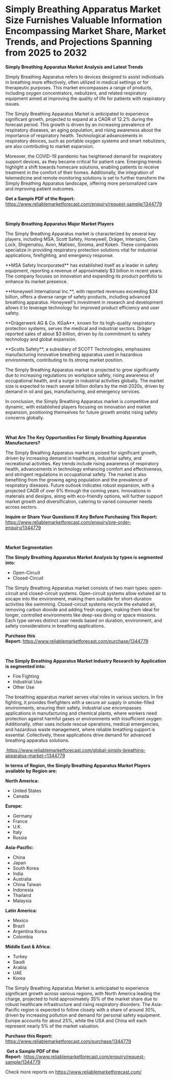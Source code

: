 <p><h1>Simply Breathing Apparatus Market Size Furnishes Valuable Information Encompassing Market Share, Market Trends, and Projections Spanning from 2025 to 2032</h1></p><p><strong>Simply Breathing Apparatus Market Analysis and Latest Trends</strong></p>
<p><p>Simply Breathing Apparatus refers to devices designed to assist individuals in breathing more effectively, often utilized in medical settings or for therapeutic purposes. This market encompasses a range of products, including oxygen concentrators, nebulizers, and related respiratory equipment aimed at improving the quality of life for patients with respiratory issues.</p><p>The Simply Breathing Apparatus Market is anticipated to experience significant growth, projected to expand at a CAGR of 12.2% during the forecast period. This growth is driven by an increasing prevalence of respiratory diseases, an aging population, and rising awareness about the importance of respiratory health. Technological advancements in respiratory devices, such as portable oxygen systems and smart nebulizers, are also contributing to market expansion.</p><p>Moreover, the COVID-19 pandemic has heightened demand for respiratory support devices, as they became critical for patient care. Emerging trends highlight a shift towards homecare solutions, enabling patients to receive treatment in the comfort of their homes. Additionally, the integration of telemedicine and remote monitoring solutions is set to further transform the Simply Breathing Apparatus landscape, offering more personalized care and improving patient outcomes.</p></p>
<p><strong>Get a Sample PDF of the Report:&nbsp;</strong> <a href="https://www.reliablemarketforecast.com/enquiry/request-sample/1344779?utm_campaign=3105&utm_medium=2&utm_source=Github&utm_content=ia&utm_term=04032025&utm_id=simply-breathing-apparatus">https://www.reliablemarketforecast.com/enquiry/request-sample/1344779</a></p>
<p>&nbsp;</p>
<p><strong>Simply Breathing Apparatus Major Market Players</strong></p>
<p><p>The Simply Breathing Apparatus market is characterized by several key players, including MSA, Scott Safety, Honeywell, Dräger, Interspiro, Cam Lock, Shigematsu, Avon, Matisec, Sinoma, and Koken. These companies specialize in providing respiratory protection solutions vital for industrial applications, firefighting, and emergency response.</p><p>**MSA Safety Incorporated** has established itself as a leader in safety equipment, reporting a revenue of approximately $3 billion in recent years. The company focuses on innovation and expanding its product portfolio to enhance its market presence.</p><p>**Honeywell International Inc.**, with reported revenues exceeding $34 billion, offers a diverse range of safety products, including advanced breathing apparatus. Honeywell's investment in research and development allows it to leverage technology for improved product efficiency and user safety.</p><p>**Drägerwerk AG & Co. KGaA**, known for its high-quality respiratory protection systems, serves the medical and industrial sectors. Dräger reported sales of about $3 billion, driven by its commitment to safety technology and global expansion.</p><p>**Scotts Safety**, a subsidiary of SCOTT Technologies, emphasizes manufacturing innovative breathing apparatus used in hazardous environments, contributing to its strong market position.</p><p>The Simply Breathing Apparatus market is projected to grow significantly due to increasing regulations on workplace safety, rising awareness of occupational health, and a surge in industrial activities globally. The market size is expected to reach several billion dollars by the mid-2020s, driven by demand in oil and gas, manufacturing, and emergency services.</p><p>In conclusion, the Simply Breathing Apparatus market is competitive and dynamic, with established players focusing on innovation and market expansion, positioning themselves for future growth amidst rising safety concerns globally.</p></p>
<p>&nbsp;</p>
<p><strong>What Are The Key Opportunities For Simply Breathing Apparatus Manufacturers?</strong></p>
<p><p>The Simply Breathing Apparatus market is poised for significant growth, driven by increasing demand in healthcare, industrial safety, and recreational activities. Key trends include rising awareness of respiratory health, advancements in technology enhancing comfort and effectiveness, and stringent regulations in occupational safety. The market is also benefiting from the growing aging population and the prevalence of respiratory diseases. Future outlook indicates robust expansion, with a projected CAGR of over 6% through the coming years. Innovations in materials and designs, along with eco-friendly options, will further support market growth and diversification, catering to varied consumer needs across sectors.</p></p>
<p><strong>Inquire or Share Your Questions If Any Before Purchasing This Report:</strong> <a href="https://www.reliablemarketforecast.com/enquiry/pre-order-enquiry/1344779?utm_campaign=3105&utm_medium=2&utm_source=Github&utm_content=ia&utm_term=04032025&utm_id=simply-breathing-apparatus">https://www.reliablemarketforecast.com/enquiry/pre-order-enquiry/1344779</a></p>
<p>&nbsp;</p>
<p><strong>Market Segmentation</strong></p>
<p><strong>The Simply Breathing Apparatus Market Analysis by types is segmented into:</strong></p>
<p><ul><li>Open-Circuit</li><li>Closed-Circuit</li></ul></p>
<p><p>The Simply Breathing Apparatus market consists of two main types: open-circuit and closed-circuit systems. Open-circuit systems allow exhaled air to escape into the environment, making them suitable for short-duration activities like swimming. Closed-circuit systems recycle the exhaled air, removing carbon dioxide and adding fresh oxygen, making them ideal for longer, controlled environments like deep-sea diving or space missions. Each type serves distinct user needs based on duration, environment, and safety considerations in breathing applications.</p></p>
<p><strong>Purchase this Report:&nbsp;</strong><a href="https://www.reliablemarketforecast.com/purchase/1344779?utm_campaign=3105&utm_medium=2&utm_source=Github&utm_content=ia&utm_term=04032025&utm_id=simply-breathing-apparatus">https://www.reliablemarketforecast.com/purchase/1344779</a></p>
<p>&nbsp;</p>
<p><strong>The Simply Breathing Apparatus Market Industry Research by Application is segmented into:</strong></p>
<p><ul><li>Fire Fighting</li><li>Industrial Use</li><li>Other Use</li></ul></p>
<p><p>The breathing apparatus market serves vital roles in various sectors. In fire fighting, it provides firefighters with a secure air supply in smoke-filled environments, ensuring their safety. Industrial use encompasses applications in manufacturing and chemical plants, where workers need protection against harmful gases or environments with insufficient oxygen. Additionally, other uses include rescue operations, medical emergencies, and hazardous waste management, where reliable breathing support is essential. Collectively, these applications drive demand for advanced breathing apparatus solutions.</p></p>
<p><a href="https://www.reliablemarketforecast.com/global-simply-breathing-apparatus-market-r1344779?utm_campaign=3105&utm_medium=2&utm_source=Github&utm_content=ia&utm_term=04032025&utm_id=simply-breathing-apparatus">&nbsp;https://www.reliablemarketforecast.com/global-simply-breathing-apparatus-market-r1344779</a></p>
<p><strong>In terms of Region, the Simply Breathing Apparatus Market Players available by Region are:</strong></p>
<p>
    <p> <strong> North America: </strong>
        <ul>
            <li>United States</li>
            <li>Canada</li>
        </ul>
        </p> 
    <p> <strong> Europe: </strong>
        <ul>
            <li>Germany</li>
            <li>France</li>
            <li>U.K.</li>
            <li>Italy</li>
            <li>Russia</li>
        </ul>
        </p> 
    <p> <strong> Asia-Pacific: </strong>
        <ul>
            <li>China</li>
            <li>Japan</li>
            <li>South Korea</li>
            <li>India</li>
            <li>Australia</li>
            <li>China Taiwan</li>
            <li>Indonesia</li>
            <li>Thailand</li>
            <li>Malaysia</li>
        </ul>
        </p> 
    <p> <strong> Latin America: </strong>
        <ul>
            <li>Mexico</li>
            <li>Brazil</li>
            <li>Argentina Korea</li>
            <li>Colombia</li>
        </ul>
        </p> 
    <p> <strong> Middle East & Africa: </strong>
        <ul>
            <li>Turkey</li>
            <li>Saudi</li>
            <li>Arabia</li>
            <li>UAE</li>
            <li>Korea</li>
        </ul>
    </p>
    </p>
<p><p>The Simply Breathing Apparatus Market is anticipated to experience significant growth across various regions, with North America leading the charge, projected to hold approximately 35% of the market share due to robust healthcare infrastructure and rising respiratory disorders. The Asia-Pacific region is expected to follow closely with a share of around 30%, driven by increasing pollution and demand for personal safety equipment. Europe accounts for about 25%, while the USA and China will each represent nearly 5% of the market valuation.</p></p>
<p><strong>Purchase this Report: </strong><a href="https://www.reliablemarketforecast.com/purchase/1344779?utm_campaign=3105&utm_medium=2&utm_source=Github&utm_content=ia&utm_term=04032025&utm_id=simply-breathing-apparatus">https://www.reliablemarketforecast.com/purchase/1344779</a></p>
<p>&nbsp;<strong>Get a Sample PDF of the Report:&nbsp;&nbsp;</strong><a href="https://www.reliablemarketforecast.com/enquiry/request-sample/1344779?utm_campaign=3105&utm_medium=2&utm_source=Github&utm_content=ia&utm_term=04032025&utm_id=simply-breathing-apparatus">https://www.reliablemarketforecast.com/enquiry/request-sample/1344779</a></p>
<p><strong></strong></p>
<p>Check more reports on <a href="https://www.reliablemarketforecast.com/?utm_campaign=3105&utm_medium=2&utm_source=Github&utm_content=ia&utm_term=04032025&utm_id=simply-breathing-apparatus">https://www.reliablemarketforecast.com/</a></p>